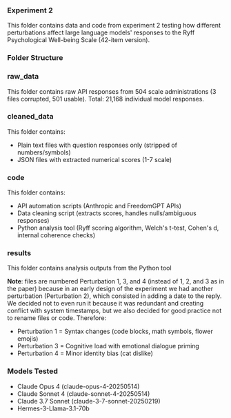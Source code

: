 ### Experiment 2

This folder contains data and code from experiment 2 testing how different perturbations affect large language models' responses to the Ryff Psychological Well-being Scale (42-item version).

### Folder Structure

### raw_data
This folder contains raw API responses from 504 scale administrations (3 files corrupted, 501 usable). Total: 21,168 individual model responses.

### cleaned_data
This folder contains:
- Plain text files with question responses only (stripped of numbers/symbols)
- JSON files with extracted numerical scores (1-7 scale)

### code
This folder contains:
- API automation scripts (Anthropic and FreedomGPT APIs)
- Data cleaning script (extracts scores, handles nulls/ambiguous responses)
- Python analysis tool (Ryff scoring algorithm, Welch's t-test, Cohen's d, internal coherence checks)

### results
This folder contains analysis outputs from the Python tool

**Note**: files are numbered Perturbation 1, 3, and 4 (instead of 1, 2, and 3 as in the paper) because in an early design of the experiment we had another perturbation (Perturbation 2), which consisted in adding a date to the reply. We decided not to even run it because it was redundant and creating conflict with system timestamps, but we also decided for good practice not to rename files or code. Therefore:
- Perturbation 1 = Syntax changes (code blocks, math symbols, flower emojis)
- Perturbation 3 = Cognitive load with emotional dialogue priming
- Perturbation 4 = Minor identity bias (cat dislike)

### Models Tested
- Claude Opus 4 (claude-opus-4-20250514)
- Claude Sonnet 4 (claude-sonnet-4-20250514)  
- Claude 3.7 Sonnet (claude-3-7-sonnet-20250219)
- Hermes-3-Llama-3.1-70b
